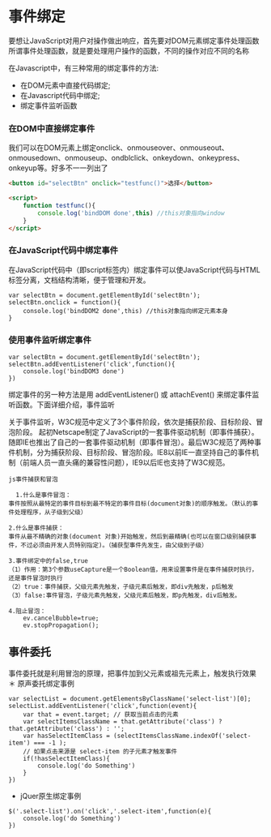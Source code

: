 # 事件绑定

要想让JavaScript对用户对操作做出响应，首先要对DOM元素绑定事件处理函数  
所谓事件处理函数，就是要处理用户操作的函数，不同的操作对应不同的名称

在Javascript中，有三种常用的绑定事件的方法:  
* 在DOM元素中直接代码绑定;
* 在Javascript代码中绑定;
* 绑定事件监听函数

### 在DOM中直接绑定事件  

我们可以在DOM元素上绑定onclick、onmouseover、onmouseout、onmousedown、onmouseup、ondblclick、onkeydown、onkeypress、onkeyup等。好多不一一列出了

```html
<button id="selectBtn" onclick="testfunc()">选择</button>

<script>
    function testfunc(){
        console.log('bindDOM done',this) //this对象指向window
    }
</script>
```
### 在JavaScript代码中绑定事件

在JavaScript代码中（即script标签内）绑定事件可以使JavaScript代码与HTML标签分离，文档结构清晰，便于管理和开发。  
```
var selectBtn = document.getElementById('selectBtn');
selectBtn.onclick = function(){
    console.log('bindDOM2 done',this) //this对象指向绑定元素本身
}
```
### 使用事件监听绑定事件
```
var selectBtn = document.getElementById('selectBtn');
selectBtn.addEventListener('click',function(){
    console.log('bindDOM3 done')
})
```
绑定事件的另一种方法是用 addEventListener() 或 attachEvent() 来绑定事件监听函数。下面详细介绍，事件监听  

关于事件监听，W3C规范中定义了3个事件阶段，依次是捕获阶段、目标阶段、冒泡阶段。
起初Netscape制定了JavaScript的一套事件驱动机制（即事件捕获）。随即IE也推出了自己的一套事件驱动机制（即事件冒泡）。最后W3C规范了两种事件机制，分为捕获阶段、目标阶段、冒泡阶段。IE8以前IE一直坚持自己的事件机制（前端人员一直头痛的兼容性问题），IE9以后IE也支持了W3C规范。

    js事件捕获和冒泡

      1.什么是事件冒泡：
    事件按照从最特定的事件目标到最不特定的事件目标(document对象)的顺序触发。（默认的事件处理程序，从子级到父级）

    2.什么是事件捕获：
    事件从最不精确的对象(document 对象)开始触发，然后到最精确(也可以在窗口级别捕获事件，不过必须由开发人员特别指定)。（捕获型事件先发生，由父级到子级）

    3.事件绑定中的false,true
    （1）作用：第3个参数useCapture是一个Boolean值，用来设置事件是在事件捕获时执行，还是事件冒泡时执行
    （2）true：事件捕获，父级元素先触发，子级元素后触发，即div先触发，p后触发
    （3）false:事件冒泡，子级元素先触发，父级元素后触发，即p先触发，div后触发。

    4.阻止冒泡：
        ev.cancelBubble=true;
        ev.stopPropagation();


## 事件委托
事件委托就是利用冒泡的原理，把事件加到父元素或祖先元素上，触发执行效果  
＊ 原声委托绑定事例
```
var selectList = document.getElementsByClassName('select-list')[0];
selectList.addEventListener('click',function(event){
    var that = event.target; // 获取当前点击的元素
    var selectItemsClassName = that.getAttribute('class') ? that.getAttribute('class') : '';
    var hasSelectItemClass = (selectItemsClassName.indexOf('select-item') === -1 );
    // 如果点击来源是 select-item 的子元素才触发事件
    if(!hasSelectItemClass){
        console.log('do Something')
    }
})
```
* jQuer原生绑定事例
```
$('.select-list').on('click','.select-item',function(e){
    console.log('do Something')
})
```






